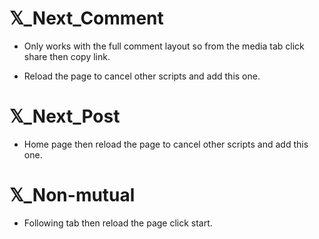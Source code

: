 #  𝕏_Next_Comment

- Only works with the full comment layout so from the media tab click share then copy link. 

- Reload the page to cancel other scripts and add this one.

#  𝕏_Next_Post

- Home page then reload the page to cancel other scripts and add this one.

#  𝕏_Non-mutual

- Following tab then reload the page click start.
